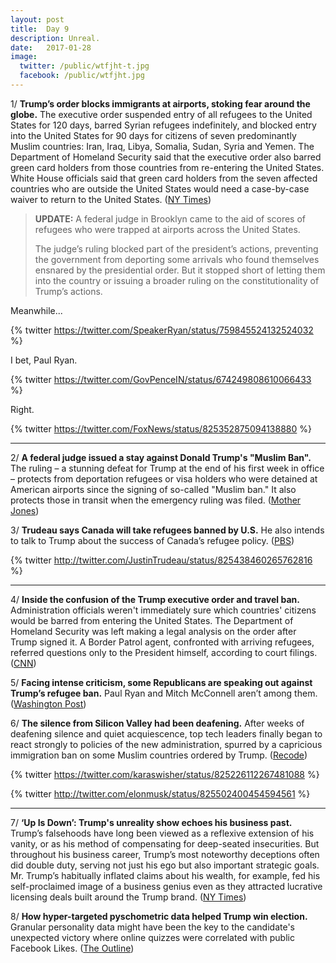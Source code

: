 ```yaml
---
layout: post
title:  Day 9
description: Unreal.
date:   2017-01-28
image:
  twitter: /public/wtfjht-t.jpg
  facebook: /public/wtfjht.jpg
---
```

 
1/ **Trump’s order blocks immigrants at airports, stoking fear around the globe.** The executive order suspended entry of all refugees to the United States for 120 days, barred Syrian refugees indefinitely, and blocked entry into the United States for 90 days for citizens of seven predominantly Muslim countries: Iran, Iraq, Libya, Somalia, Sudan, Syria and Yemen. The Department of Homeland Security said that the executive order also barred green card holders from those countries from re-entering the United States. White House officials said that green card holders from the seven affected countries who are outside the United States would need a case-by-case waiver to return to the United States. ([NY Times](http://www.nytimes.com/2017/01/28/us/refugees-detained-at-us-airports-prompting-legal-challenges-to-trumps-immigration-order.html))

> **UPDATE:** A federal judge in Brooklyn came to the aid of scores of refugees who were trapped at airports across the United States.
>
>The judge’s ruling blocked part of the president’s actions, preventing the government from deporting some arrivals who found themselves ensnared by the presidential order. But it stopped short of letting them into the country or issuing a broader ruling on the constitutionality of Trump’s actions.

Meanwhile...

{% twitter https://twitter.com/SpeakerRyan/status/759845524132524032 %}

I bet, Paul Ryan.

{% twitter https://twitter.com/GovPenceIN/status/674249808610066433 %}

Right.

{% twitter https://twitter.com/FoxNews/status/825352875094138880 %}

---

2/ **A federal judge issued a stay against Donald Trump's "Muslim Ban".** The ruling – a stunning defeat for Trump at the end of his first week in office – protects from deportation refugees or visa holders who were detained at American airports since the signing of so-called "Muslim ban." It also protects those in transit when the emergency ruling was filed. ([Mother Jones](http://www.motherjones.com/politics/2017/01/muslim-ban-federal-court))


3/ **Trudeau says Canada will take refugees banned by U.S.** He also intends to talk to Trump about the success of Canada’s refugee policy. ([PBS](http://www.pbs.org/newshour/rundown/trudeau-canada-refugees-banned-u-s/))

{% twitter http://twitter.com/JustinTrudeau/status/825438460265762816 %}

---

4/ **Inside the confusion of the Trump executive order and travel ban.** Administration officials weren't immediately sure which countries' citizens would be barred from entering the United States. The Department of Homeland Security was left making a legal analysis on the order after Trump signed it. A Border Patrol agent, confronted with arriving refugees, referred questions only to the President himself, according to court filings. ([CNN](http://www.cnn.com/2017/01/28/politics/donald-trump-travel-ban/index.html))

5/ **Facing intense criticism, some Republicans are speaking out against Trump’s refugee ban.** Paul Ryan and Mitch McConnell aren’t among them. ([Washington Post](https://www.washingtonpost.com/powerpost/paul-ryan-trumps-refugee-ban-does-not-target-muslims/2017/01/28/e0cf1fe4-e56e-11e6-a547-5fb9411d332c_story.html))

6/ **The silence from Silicon Valley had been deafening.** After weeks of deafening silence and quiet acquiescence, top tech leaders finally began to react strongly to policies of the new administration, spurred by a capricious immigration ban on some Muslim countries ordered by Trump. ([Recode](http://www.recode.net/2017/1/28/14426422/tech-leaders-opposing-trumps-muslim-ban))

{% twitter https://twitter.com/karaswisher/status/825226112267481088 %}

{% twitter http://twitter.com/elonmusk/status/825502400454594561 %}

---

7/ **‘Up Is Down’: Trump's unreality show echoes his business past.** Trump’s falsehoods have long been viewed as a reflexive extension of his vanity, or as his method of compensating for deep-seated insecurities. But throughout his business career, Trump’s most noteworthy deceptions often did double duty, serving not just his ego but also important strategic goals. Mr. Trump’s habitually inflated claims about his wealth, for example, fed his self-proclaimed image of a business genius even as they attracted lucrative licensing deals built around the Trump brand. ([NY Times](https://www.nytimes.com/2017/01/28/us/politics/donald-trump-truth.html))

8/ **How hyper-targeted pyschometric data helped Trump win election.** Granular personality data might have been the key to the candidate's unexpected victory where online quizzes were correlated with public Facebook Likes. ([The Outline](https://theoutline.com/post/969/did-trump-win-psychometrics-data-cambridge-analytica))